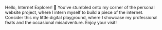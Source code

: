 Hello, Internet Explorer! 👋
You’ve stumbled onto my corner of the personal website project, where I intern myself to build a piece of the internet. Consider this my little digital playground, where I showcase my professional feats and the occasional misadventure. Enjoy your visit!

